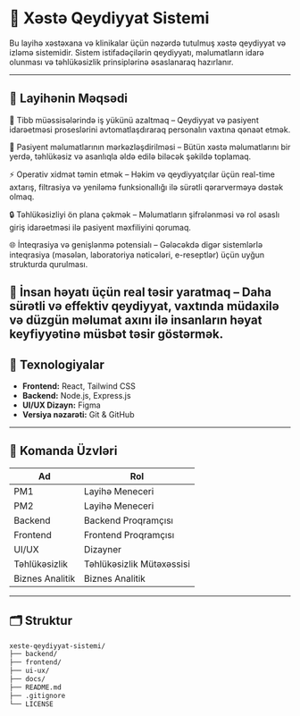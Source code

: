 # 🏥 Xəstə Qeydiyyat Sistemi

Bu layihə xəstəxana və klinikalar üçün nəzərdə tutulmuş xəstə qeydiyyat və izləmə sistemidir. Sistem istifadəçilərin qeydiyyatı, məlumatların idarə olunması və təhlükəsizlik prinsiplərinə əsaslanaraq hazırlanır.

---

## 📌 Layihənin Məqsədi

🏥 Tibb müəssisələrində iş yükünü azaltmaq – Qeydiyyat və pasiyent idarəetməsi proseslərini avtomatlaşdıraraq personalın vaxtına qənaət etmək.

🧠 Pasiyent məlumatlarının mərkəzləşdirilməsi – Bütün xəstə məlumatlarını bir yerdə, təhlükəsiz və asanlıqla əldə edilə biləcək şəkildə toplamaq.

⚡ Operativ xidmət təmin etmək – Həkim və qeydiyyatçılar üçün real-time axtarış, filtrasiya və yeniləmə funksionallığı ilə sürətli qərarverməyə dəstək olmaq.

🔒 Təhlükəsizliyi ön plana çəkmək – Məlumatların şifrələnməsi və rol əsaslı giriş idarəetməsi ilə pasiyent məxfiliyini qorumaq.

🌐 İnteqrasiya və genişlənmə potensialı – Gələcəkdə digər sistemlərlə inteqrasiya (məsələn, laboratoriya nəticələri, e-reseptlər) üçün uyğun strukturda qurulması.

🤝 İnsan həyatı üçün real təsir yaratmaq – Daha sürətli və effektiv qeydiyyat, vaxtında müdaxilə və düzgün məlumat axını ilə insanların həyat keyfiyyətinə müsbət təsir göstərmək.
---

## 🧩 Texnologiyalar

- **Frontend:** React, Tailwind CSS
- **Backend:** Node.js, Express.js
- **UI/UX Dizayn:** Figma
- **Versiya nəzarəti:** Git & GitHub

---

## 👥 Komanda Üzvləri

| Ad | Rol |
|----|-----|
| PM1 | Layihə Meneceri |
| PM2 | Layihə Meneceri |
| Backend | Backend Proqramçısı |
| Frontend | Frontend Proqramçısı |
| UI/UX | Dizayner |
| Təhlükəsizlik | Təhlükəsizlik Mütəxəssisi |
| Biznes Analitik | Biznes Analitik |

---

## 🗂 Struktur

```bash
xeste-qeydiyyat-sistemi/
├── backend/
├── frontend/
├── ui-ux/
├── docs/
├── README.md
├── .gitignore
└── LICENSE

